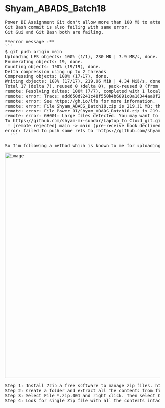 # Shyam_ABADS_Batch18
<PRE>Power BI Assignment Git don't allow more than 100 MB to attach and 
Git Bash commit is also failing with same error. 
Git Gui and Git Bash both are failing.

**error message :** 
```
$ git push origin main
Uploading LFS objects: 100% (1/1), 230 MB | 7.9 MB/s, done.
Enumerating objects: 19, done.
Counting objects: 100% (19/19), done.
Delta compression using up to 2 threads
Compressing objects: 100% (17/17), done.
Writing objects: 100% (17/17), 219.96 MiB | 4.34 MiB/s, done.
Total 17 (delta 7), reused 0 (delta 0), pack-reused 0 (from 0)
remote: Resolving deltas: 100% (7/7), completed with 1 local object.
remote: error: Trace: add650d9241c48f550b4b6091c0a16344aa9f2630fbed03f1cad61c9d91161ab
remote: error: See https://gh.io/lfs for more information.
remote: error: File Shyam_ABADS_Batch18.zip is 219.31 MB; this exceeds GitHub's file size limit of 100.00 MB
remote: error: File Power BI/Shyam_ABADS_Batch18.zip is 219.08 MB; this exceeds GitHub's file size limit of 100.00 MB
remote: error: GH001: Large files detected. You may want to try Git Large File Storage - https://git-lfs.github.com.
To https://github.com/shyam-mr-sundar/Laptop_to_Cloud_git.git
 ! [remote rejected] main -> main (pre-receive hook declined)
error: failed to push some refs to 'https://github.com/shyam-mr-sundar/Laptop_to_Cloud_git.git'
  ```

So I'm following a method which is known to me for uploading multiple zip files.

<img width="1001" height="731" alt="image" src="https://github.com/user-attachments/assets/14c464f2-571a-4310-b00c-f960d00fa775" />

Step 1: Install 7zip a free software to manage zip files. <href>https://www.7-zip.org/</href>
Step 2: Create a folder and extract all the contents from file *.zip.001 to *.zip.022
Step 3: Select File *.zip.001 and right click. Then select Combine files.
Step 4: Look for single Zip file with all the contents intact.</PRE>
